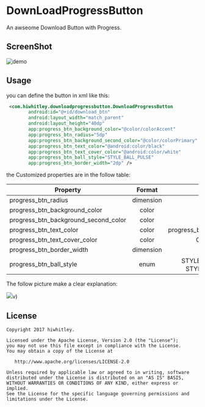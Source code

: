 # DownLoadProgressButton

An awseome Download Button with Progress.

## ScreenShot

![demo](http://ww1.sinaimg.cn/large/8e985f95gy1fczixyzo6dg207i0dcgov)

## Usage

you can define the button in xml like this:

```xml
 <com.hiwhitley.downloadprogressbutton.DownloadProgressButton
        android:id="@+id/download_btn"
        android:layout_width="match_parent"
        android:layout_height="40dp"
        app:progress_btn_background_color="@color/colorAccent"
        app:progress_btn_radius="5dp"
        app:progress_btn_background_second_color="@color/colorPrimary"
        app:progress_btn_text_color="@android:color/black"
        app:progress_btn_text_cover_color="@android:color/white"
        app:progress_btn_ball_style="STYLE_BALL_PULSE"
        app:progress_btn_border_width="2dp" />
```

the Customized properties are in the follow table:

| Property                             |  Format   |             Default              |
| ------------------------------------ | :-------: | :------------------------------: |
| progress_btn_radius                  | dimension |               0dp                |
| progress_btn_background_color        |   color   |             #3385FF              |
| progress_btn_background_second_color |   color   |             #E8E8E8              |
| progress_btn_text_color              |   color   |  progress_btn_background_color   |
| progress_btn_text_cover_color        |   color   |           Color.WHITE            |
| progress_btn_border_width            | dimension |               2dp                |
| progress_btn_ball_style              |   enum    | STYLE_BALL_PULSE，STYLE_BALL_JUMP |

 The follow picture make a clear explanation:

 ![](http://ww1.sinaimg.cn/mw690/8e985f95gy1fczjrgbxndj20s90g7mzv)v)

## License

    Copyright 2017 hiwhitley.

    Licensed under the Apache License, Version 2.0 (the "License");
    you may not use this file except in compliance with the License.
    You may obtain a copy of the License at

       http://www.apache.org/licenses/LICENSE-2.0

    Unless required by applicable law or agreed to in writing, software
    distributed under the License is distributed on an "AS IS" BASIS,
    WITHOUT WARRANTIES OR CONDITIONS OF ANY KIND, either express or implied.
    See the License for the specific language governing permissions and
    limitations under the License.